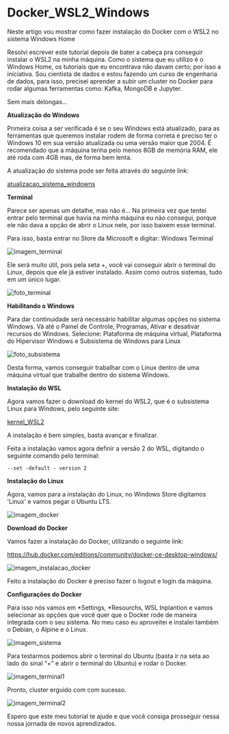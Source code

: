 # Docker_WSL2_Windows
Neste artigo vou mostrar como fazer instalação do Docker com o WSL2 no sistema Windows Home

Resolvi escrever este tutorial depois de bater a cabeça pra conseguir instalar o WSL2 na minha máquina. Como o sistema que eu utilizo é o Windows Home, os tutoriais que eu encontrava não davam certo; por isso a iniciativa.
Sou cientista de dados e estou fazendo um curso de engenharia de dados, para isso, precisei aprender a subir um cluster no Docker para rodar algumas ferramentas como: Kafka, MongoDB e Jupyter.

Sem mais delongas...

**Atualização do Windows**

Primeira coisa a ser verificada é se o seu Windows está atualizado, para as ferramentas que queremos instalar rodem de forma correta é preciso ter o Windows 10 em sua versão atualizada ou uma versão maior que 2004. É recomendado que a  máquina tenha pelo menos 8GB de memória RAM, ele até roda com 4GB mas, de forma bem lenta.

A atualização do sistema pode ser feita através do seguinte link:

[atualizacao_sistema_windowns](https://www.microsoft.com/pt-br/software-download/windows10)


**Terminal**

Parece ser apenas um detalhe, mas não é… Na primeira vez que tentei entrar pelo terminal que havia na minha máquina eu não consegui, porque ele não dava a opção de abrir o Linux nele, por isso baixem esse terminal.

Para isso, basta entrar no Store da Microsoft e digitar: Windows Terminal


![imagem_terminal](https://github.com/Kelly002/Docker_WSL2_Windows/blob/main/imagem1.png)


Ele será muito útil, pois pela seta +, você vai conseguir abrir o terminal do Linux, depois que ele já estiver instalado. Assim como outros sistemas, tudo em um único lugar.


![foto_terminal](https://github.com/Kelly002/Docker_WSL2_Windows/blob/main/imagem2.png)


**Habilitando o Windows**

Para dar continuidade será necessário habilitar algumas opções no sistema Windows. Vá até o Painel de Controle, Programas, Ativar e desativar recursos do Windows. 
Selecione: Plataforma de máquina virtual, Plataforma do Hipervisor Windows e Subsistema de Windows para Linux

![foto_subsistema](https://github.com/Kelly002/Docker_WSL2_Windows/blob/main/imagem3.png)

Desta forma, vamos conseguir trabalhar com o Linux dentro de uma máquina virtual que trabalhe dentro do sistema Windows.

**Instalação do WSL**

Agora vamos fazer o download do kernel do WSL2, que é o subsistema Linux para Windows,  pelo seguinte site:

[kernel_WSL2](https://wslstorestorage.blob.core.windows.net/wslblob/wsl_update_x64.msi)


A instalação é bem simples, basta avançar e finalizar.

Feita a instalação vamos agora definir a versão 2 do WSL, digitando o seguinte comando pelo terminal:

```
--set -default - version 2
```

**Instalação do Linux**

Agora, vamos para a instalação do Linux, no Windows Store digitamos 'Linux' e vamos pegar o Ubuntu LTS.


![imagem_docker](https://github.com/Kelly002/Docker_WSL2_Windows/blob/main/imagem4.png)


**Download do Docker**

Vamos fazer a instalação do Docker, utilizando o seguinte link:

https://hub.docker.com/editions/community/docker-ce-desktop-windows/


![imagem_instalacao_docker](https://github.com/Kelly002/Docker_WSL2_Windows/blob/main/imagem6.png)


Feito a instalação do Docker é preciso fazer o logout e login da máquina.

**Configurações do Docker**

Para isso nós vamos em *Settings, *Resourchs, WSL Inplantion e vamos selecionar as opções que você quer que o Docker rode de maneira integrada com o seu sistema. No meu caso eu aproveitei e instalei também o Debian, o Alpine e o Linux.


![imagem_sistema](https://github.com/Kelly002/Docker_WSL2_Windows/blob/main/imagem7.png)


Para testarmos podemos abrir o terminal do Ubuntu (basta ir na seta ao lado do sinal “+” e abrir o terminal do Ubuntu) e rodar o Docker.


![imagem_terminal1](https://github.com/Kelly002/Docker_WSL2_Windows/blob/main/imagem8.png)


Pronto, cluster erguido com com sucesso.


![imagem_terminal2](https://github.com/Kelly002/Docker_WSL2_Windows/blob/main/imagem9.png)


Espero que este meu tutorial te ajude e que você consiga prosseguir nessa nossa jornada de novos aprendizados.








